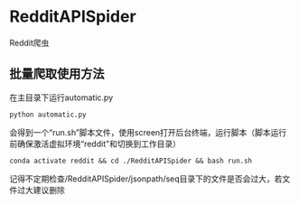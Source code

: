 # RedditAPISpider

Reddit爬虫

## 批量爬取使用方法
在主目录下运行automatic.py
```
python automatic.py
```
会得到一个“run.sh”脚本文件，使用screen打开后台终端，运行脚本（脚本运行前确保激活虚拟环境“reddit"和切换到工作目录）
```
conda activate reddit && cd ./RedditAPISpider && bash run.sh
```
记得不定期检查/RedditAPISpider/jsonpath/seq目录下的文件是否会过大，若文件过大建议删除
